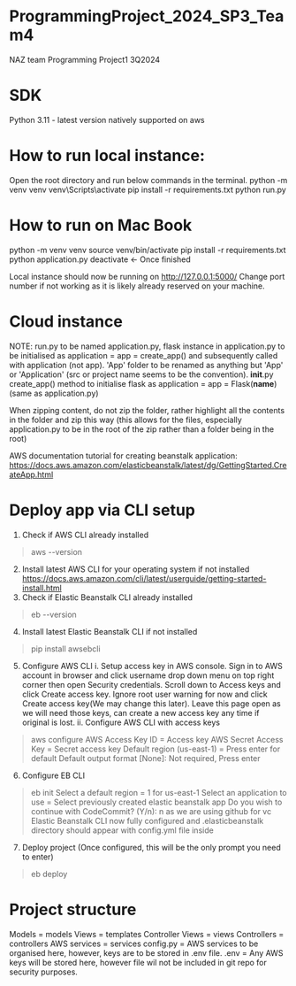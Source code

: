 # ProgrammingProject_2024_SP3_Team4
NAZ team Programming Project1 3Q2024

# SDK
Python 3.11 - latest version natively supported on aws

# How to run local instance:
Open the root directory and run below commands in the terminal.
python -m venv venv
venv\Scripts\activate
pip install -r requirements.txt
python run.py

# How to run on Mac Book

python -m venv venv
source venv/bin/activate
pip install -r requirements.txt
python application.py
deactivate <- Once finished

Local instance should now be running on http://127.0.0.1:5000/
Change port number if not working as it is likely already reserved on your machine.

# Cloud instance
NOTE: run.py to be named application.py, flask instance in application.py to be initialised as application = app = create_app() and subsequently called with application (not app). 'App' folder to be renamed as anything but 'App' or 'Application' (src or project name seems to be the convention). __init__.py create_app() method to initialise flask as application = app = Flask(__name__) (same as application.py)

When zipping content, do not zip the folder, rather highlight all the contents in the folder and zip this way (this allows for the files, especially application.py to be in the root of the zip rather than a folder being in the root)

AWS documentation tutorial for creating beanstalk application: https://docs.aws.amazon.com/elasticbeanstalk/latest/dg/GettingStarted.CreateApp.html

# Deploy app via CLI setup
1. Check if AWS CLI already installed
> aws --version
2. Install latest AWS CLI for your operating system if not installed
https://docs.aws.amazon.com/cli/latest/userguide/getting-started-install.html
3. Check if Elastic Beanstalk CLI already installed
> eb --version
4. Install latest Elastic Beanstalk CLI if not installed
> pip install awsebcli
5. Configure AWS CLI
i. Setup access key in AWS console.
Sign in to AWS account in browser and click username drop down menu on top right corner then open Security credentials.
Scroll down to Access keys and click Create access key. Ignore root user warning for now and click Create access key(We may change this later).
Leave this page open as we will need those keys, can create a new access key any time if original is lost.
ii. Configure AWS CLI with access keys
> aws configure
AWS Access Key ID = Access key
AWS Secret Access Key = Secret access key
Default region (us-east-1) = Press enter for default
Default output format [None]: Not required, Press enter
6. Configure EB CLI
> eb init 
Select a default region =  1 for us-east-1
Select an application to use = Select previously created elastic beanstalk app
Do you wish to continue with CodeCommit? (Y/n): n as we are using github for vc
Elastic Beanstalk CLI now fully configured and .elasticbeanstalk directory should appear with config.yml file inside
7. Deploy project (Once configured, this will be the only prompt you need to enter)
> eb deploy




# Project structure
Models = models
Views = templates
Controller Views = views
Controllers = controllers
AWS services = services
config.py = AWS services to be organised here, however, keys are to be stored in .env file.
.env = Any AWS keys will be stored here, however file wil not be included in git repo for security purposes.
